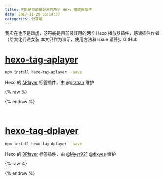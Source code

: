 ```yaml
---
title: 可能是目前最好用的两个 Hexo 播放器插件
date: 2017-11-29 15:14:37
categories: 分享境
---
```


我实在也不是谦虚，这~~可能~~是目前最好用的两个 Hexo 播放器插件，感谢插件作者（给大佬们递女装
本文只作为演示，使用方法和 issue 请移步 GitHub
<!--more--> 

# [hexo-tag-aplayer](https://github.com/MoePlayer/hexo-tag-aplayer)

```sh
npm install hexo-tag-aplayer --save
```

Hexo 的 [APlayer](https://github.com/MoePlayer/APlayer) 标签插件，由 [@grzhan](https://github.com/grzhan) 维护

{% raw %}
<div class="aplayer" id="aplayer1"></div>
<script>
$(function () {
    var ap = new APlayer({
        element: document.getElementById('aplayer1'),
        showlrc: 3,
        theme: '#ad7a86',
        music: [
            {
                title: 'あっちゅ～ま青春!',
                author: '七森中☆ごらく部',
                url: 'https://dplayer.b0.upaiyun.com/yuruyuri.mp3',
                pic: 'https://dplayer.b0.upaiyun.com/yuruyuri.jpg',
                lrc: 'https://dplayer.b0.upaiyun.com/yuruyuri.lrc'
            },
            {
                title: 'secret base~君がくれたもの~',
                author: '茅野愛衣',
                url: 'https://dplayer.b0.upaiyun.com/secretbase.mp3',
                pic: 'https://dplayer.b0.upaiyun.com/secretbase.jpg',
                lrc: 'https://dplayer.b0.upaiyun.com/secretbase.lrc'
            },
            {
                title: '回レ！雪月花',
                author: '小倉唯',
                url: 'https://dplayer.b0.upaiyun.com/snowmoonflowers.mp3',
                pic: 'https://dplayer.b0.upaiyun.com/snowmoonflowers.jpg',
                lrc: 'https://dplayer.b0.upaiyun.com/snowmoonflowers.lrc'
            }
        ]
    });
    window.aplayers || (window.aplayers = []);
    window.aplayers.push(ap);
});
</script>
{% endraw %}

&nbsp;

# [hexo-tag-dplayer](https://github.com/MoePlayer/hexo-tag-dplayer)

```sh
npm install hexo-tag-dplayer --save
```

Hexo 的 [DPlayer](https://github.com/MoePlayer/DPlayer) 标签插件，由 [@Myer921](https://github.com/Myer921) [@dixyes](https://github.com/dixyes) 维护

{% raw %}
<div class="dplayer" id="dplayer1"></div>
<script>
$(function () {
    var dp = new DPlayer({
        container: document.getElementById('dplayer1'),
        video:{
            url: 'https://dplayer.b0.upaiyun.com/hikarunara.mp4',
            pic: 'https://dplayer.b0.upaiyun.com/hikarunara.png',
            thumbnails: 'https://dplayer.b0.upaiyun.com/hikarunara_thumbnails.jpg'
        },
        danmaku:{
            id: 'diygodme1',
            api: 'https://api.prprpr.me/dplayer/'
        }
    });
    window.dplayers || (window.dplayers = []);
    window.dplayers.push(dp);
});
</script>
{% endraw %}
